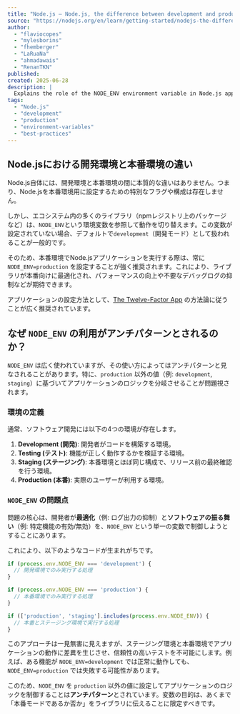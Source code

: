 ```yaml
---
title: "Node.js — Node.js, the difference between development and production"
source: "https://nodejs.org/en/learn/getting-started/nodejs-the-difference-between-development-and-production"
author:
  - "flaviocopes"
  - "mylesborins"
  - "fhemberger"
  - "LaRuaNa"
  - "ahmadawais"
  - "RenanTKN"
published:
created: 2025-06-28
description: |
  Explains the role of the NODE_ENV environment variable in Node.js applications, why it should always be set to 'production' in production, and why using it to create different application behaviors across environments is considered an antipattern.
tags:
  - "Node.js"
  - "development"
  - "production"
  - "environment-variables"
  - "best-practices"
---
```


## Node.jsにおける開発環境と本番環境の違い

Node.js自体には、開発環境と本番環境の間に本質的な違いはありません。つまり、Node.jsを本番環境用に設定するための特別なフラグや構成は存在しません。

しかし、エコシステム内の多くのライブラリ（npmレジストリ上のパッケージなど）は、`NODE_ENV`という環境変数を参照して動作を切り替えます。この変数が設定されていない場合、デフォルトで`development`（開発モード）として扱われることが一般的です。

そのため、本番環境でNode.jsアプリケーションを実行する際は、常に `NODE_ENV=production` を設定することが強く推奨されます。これにより、ライブラリが本番向けに最適化され、パフォーマンスの向上や不要なデバッグログの抑制などが期待できます。

アプリケーションの設定方法として、[The Twelve-Factor App](https://12factor.net/) の方法論に従うことが広く推奨されています。

## なぜ `NODE_ENV` の利用がアンチパターンとされるのか？

`NODE_ENV` は広く使われていますが、その使い方によってはアンチパターンと見なされることがあります。特に、`production` 以外の値（例: `development`, `staging`）に基づいてアプリケーションのロジックを分岐させることが問題視されます。

### 環境の定義

通常、ソフトウェア開発には以下の4つの環境が存在します。

1. **Development (開発)**: 開発者がコードを構築する環境。
2. **Testing (テスト)**: 機能が正しく動作するかを検証する環境。
3. **Staging (ステージング)**: 本番環境とほぼ同じ構成で、リリース前の最終確認を行う環境。
4. **Production (本番)**: 実際のユーザーが利用する環境。

### `NODE_ENV` の問題点

問題の核心は、開発者が**最適化**（例: ログ出力の抑制）と**ソフトウェアの振る舞い**（例: 特定機能の有効/無効）を、`NODE_ENV` という単一の変数で制御しようとすることにあります。

これにより、以下のようなコードが生まれがちです。

```javascript
if (process.env.NODE_ENV === 'development') {
  // 開発環境でのみ実行する処理
}

if (process.env.NODE_ENV === 'production') {
  // 本番環境でのみ実行する処理
}

if (['production', 'staging'].includes(process.env.NODE_ENV)) {
  // 本番とステージング環境で実行する処理
}
```

このアプローチは一見無害に見えますが、ステージング環境と本番環境でアプリケーションの動作に差異を生じさせ、信頼性の高いテストを不可能にします。例えば、ある機能が `NODE_ENV=development` では正常に動作しても、`NODE_ENV=production` では失敗する可能性があります。

このため、`NODE_ENV` を `production` 以外の値に設定してアプリケーションのロジックを制御することは**アンチパターン**とされています。変数の目的は、あくまで「本番モードであるか否か」をライブラリに伝えることに限定すべきです。

